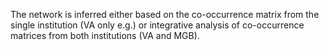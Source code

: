 The network is inferred either based on the co-occurrence matrix from the single institution (VA only e.g.) or integrative analysis of co-occurrence matrices from both institutions (VA and MGB).